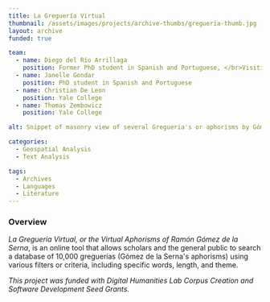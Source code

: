 ```yaml
---
title: La Greguería Virtual
thumbnail: /assets/images/projects/archive-thumbs/gregueria-thumb.jpg
layout: archive
funded: true

team:
  - name: Diego del Río Arrillaga
    position: Former PhD student in Spanish and Portuguese, </br>Visiting Assistant Professor of Spanish at Kenyon College
  - name: Janelle Gondar
    position: PhD student in Spanish and Portuguese
  - name: Christian De Leon
    position: Yale College
  - name: Thomas Zembowicz
    position: Yale College

alt: Snippet of masonry view of several Gregueria's or aphorisms by Gómez de la Serna

categories:
  - Geospatial Analysis
  - Text Analysis

tags:
  - Archives
  - Languages
  - Literature
---
```


### Overview

*La Greguería Virtual, or the Virtual Aphorisms of Ramón Gómez de la Serna*, is an online tool that allows scholars and the general public to search a database of 10,000 greguerías (Gómez de la Serna's aphorisms) using various filters or criteria, including specific words, length, and theme. 

*This project was funded with Digital Humanities Lab Corpus Creation and Software Development Seed Grants.*